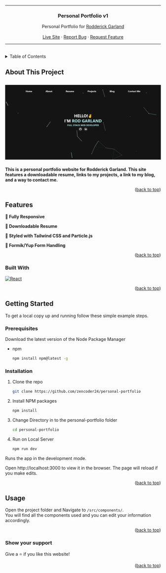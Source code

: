 <!-- PROJECT LOGO -->
<br />
<div align="center">

---

<h3 align="center">Personal Portfolio v1</h3>

  <p align="center">
   Personal Portfolio for <a href="https://github.com/zencoder24">Rodderick Garland</a>
    <br />
    <br />
    <a href="https://personal-portfolio-seven-woad.vercel.app/">Live Site</a>
    ·
    <a href="https://github.com/zencoder24/personal-portfolio/issues">Report Bug</a>
    ·
    <a href="https://github.com/zencoder24/personal-portfolio/issues">Request Feature</a>
  </p>
</div>

---

<br />

<!-- TABLE OF CONTENTS -->
<details>
  <summary>Table of Contents</summary>
  <ol>
    <li>
      <a href="#about-the-project">About The Project</a>
      <ul>
        <li><a href="#features">Features</a></li>
        <li><a href="#built-with">Built With</a></li>
      </ul>
    </li>
    <li>
      <a href="#getting-started">Getting Started</a>
      <ul>
        <li><a href="#prerequisites">Prerequisites</a></li>
        <li><a href="#installation">Installation</a></li>
      </ul>
    </li>
    <li><a href="#usage">Usage</a></li>
    <li><a href="#show-your-support">Show Your Support</a></li>
  </ol>
</details>

<!-- ABOUT THE PROJECT -->

## About This Project

## <img src="repo_assets/desktop_rtd.png" alt="Logo" >

**This is a personal portfolio website for Rodderick Garland. This site features a downloadable resume, links to my projects, a link to my blog, and a way to contact me.**

<p align="right">(<a href="#readme-top">back to top</a>)</p>

## Features

**📱 Fully Responsive**

**📖 Downloadable Resume**

**🎨 Styled with Tailwind CSS and Particle.js**

**📖 Formik/Yup Form Handling**

<p align="right">(<a href="#readme-top">back to top</a>)</p>

### Built With

[![React][react.js]][react-url]

<p align="right">(<a href="#readme-top">back to top</a>)</p>

<!-- GETTING STARTED -->

## Getting Started

To get a local copy up and running follow these simple example steps.

### Prerequisites

Download the latest version of the Node Package Manager

- npm
  ```sh
  npm install npm@latest -g
  ```

### Installation

1. Clone the repo
   ```sh
   git clone https://github.com/zencoder24/personal-portfolio
   ```
2. Install NPM packages
   ```sh
   npm install
   ```
3. Change Directory in to the personal-portfolio folder
   ```sh
   cd personal-portfolio
   ```
4. Run on Local Server
   ```sh
   npm run dev
   ```

Runs the app in the development mode.

Open http://localhost:3000 to view it in the browser. The page will reload if you make edits.

<p align="right">(<a href="#readme-top">back to top</a>)</p>

<!-- USAGE EXAMPLES -->

## Usage

Open the project folder and Navigate to `/src/components/`. <br/>
You will find all the components used and you can edit your information accordingly.

<p align="right">(<a href="#readme-top">back to top</a>)</p>

### Show your support

Give a ⭐ if you like this website!

<p align="right">(<a href="#readme-top">back to top</a>)</p>

<!-- MARKDOWN LINKS & IMAGES -->
<!-- https://www.markdownguide.org/basic-syntax/#reference-style-links -->

[contributors-shield]: https://img.shields.io/github/contributors/github_username/repo_name.svg?style=for-the-badge
[contributors-url]: https://github.com/github_username/repo_name/graphs/contributors
[forks-shield]: https://img.shields.io/github/forks/github_username/repo_name.svg?style=for-the-badge
[forks-url]: https://github.com/github_username/repo_name/network/members
[stars-shield]: https://img.shields.io/github/stars/github_username/repo_name.svg?style=for-the-badge
[stars-url]: https://github.com/github_username/repo_name/stargazers
[issues-shield]: https://img.shields.io/github/issues/github_username/repo_name.svg?style=for-the-badge
[issues-url]: https://github.com/github_username/repo_name/issues
[license-shield]: https://img.shields.io/github/license/github_username/repo_name.svg?style=for-the-badge
[license-url]: https://github.com/github_username/repo_name/blob/master/LICENSE.txt
[linkedin-shield]: https://img.shields.io/badge/-LinkedIn-black.svg?style=for-the-badge&logo=linkedin&colorB=555
[linkedin-url]: https://linkedin.com/in/linkedin_username
[product-screenshot]: images/screenshot.png
[next.js]: https://img.shields.io/badge/next.js-000000?style=for-the-badge&logo=nextdotjs&logoColor=white
[next-url]: https://nextjs.org/
[react.js]: https://img.shields.io/badge/React-20232A?style=for-the-badge&logo=react&logoColor=61DAFB
[react-url]: https://reactjs.org/
[vue.js]: https://img.shields.io/badge/Vue.js-35495E?style=for-the-badge&logo=vuedotjs&logoColor=4FC08D
[vue-url]: https://vuejs.org/
[angular.io]: https://img.shields.io/badge/Angular-DD0031?style=for-the-badge&logo=angular&logoColor=white
[angular-url]: https://angular.io/
[svelte.dev]: https://img.shields.io/badge/Svelte-4A4A55?style=for-the-badge&logo=svelte&logoColor=FF3E00
[svelte-url]: https://svelte.dev/
[laravel.com]: https://img.shields.io/badge/Laravel-FF2D20?style=for-the-badge&logo=laravel&logoColor=white
[laravel-url]: https://laravel.com
[bootstrap.com]: https://img.shields.io/badge/Bootstrap-563D7C?style=for-the-badge&logo=bootstrap&logoColor=white
[bootstrap-url]: https://getbootstrap.com
[jquery.com]: https://img.shields.io/badge/jQuery-0769AD?style=for-the-badge&logo=jquery&logoColor=white
[jquery-url]: https://jquery.com
